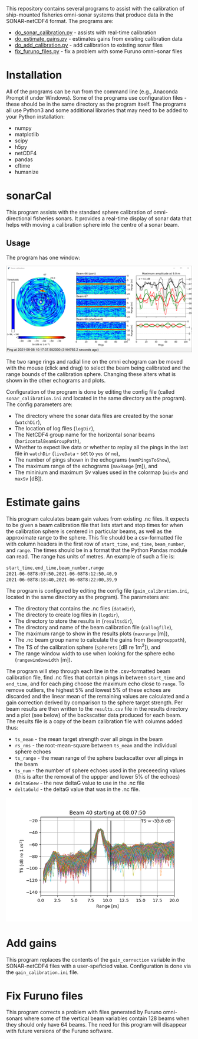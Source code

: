 This repository contains several programs to assist with the calibration of ship-mounted fisheries omni-sonar systems that produce data in the SONAR-netCDF4 format. The programs are:
- [do_sonar_calibration.py](#sonarCal) - assists with real-time calibration
- [do_estimate_gains.py](#estimate-gains) - estimates gains from existing calibration data
- [do_add_calibration.py](#add-gains) - add calibration to existing sonar files
- [fix_furuno_files.py](#fix-furuno-files) - fix a problem with some Furuno omni-sonar files

# Installation

All of the programs can be run from the command line (e.g., Anaconda Prompt if under Windows). Some of the programs use configuration files - these should be in the same directory as the program itself. The programs all use Python3 and some additional libraries that may need to be added to your Python installation:
- numpy
- matplotlib
- scipy
- h5py
- netCDF4 
- pandas
- cftime
- humanize

# sonarCal
This program assists with the standard sphere calibration of omni-directional fisheries sonars. It provides a real-time display of sonar data that helps with moving a calibration sphere into the centre of a sonar beam.

## Usage

The program has one window:

![screenshot](screenshot.png "Main (only) window")

The two range rings and radial line on the omni echogram can be moved with the mouse (click and drag)
to select the beam being calibrated and the range bounds of the calibration sphere. Changing these alters what is shown in the other echograms and plots.

Configuration of the program is done by editing the config file (called ``sonar_calibration.ini`` and located in the same directory as the program). The config parameters are:
- The directory where the sonar data files are created by the sonar (``watchDir``),
- The location of log files (``logDir``),
- The NetCDF4 group name for the horizontal sonar beams (``horizontalBeamGroupPath``),
- Whether to expect live data or whether to replay all the pings in the last file in ``watchDir`` (``liveData`` - set to ``yes`` or ``no``),
- The number of pings shown in the echograms (``numPingsToShow``),
- The maximum range of the echograms (``maxRange`` [m]), and
- The mininium and maximum Sv values used in the colormap (``minSv`` and ``maxSv`` [dB]).

# Estimate gains

This program calculates beam gain values from existing .nc files. It expects to be given a beam calibration file that lists start and stop times for when the calibration sphere is centered in particular beams, as well as the approximate range to the sphere. This file should be a csv-formatted file with column headers in the first row of ``start_time``, ``end_time``, ``beam_number``, and ``range``. The times should be in a format that the Python Pandas module can read. The range has units of metres. An example of such a file is:

```
start_time,end_time,beam_number,range
2021-06-08T8:07:50,2021-06-08T8:12:50,40,9
2021-06-08T8:18:40,2021-06-08T8:22:00,39,9
```

The program is configured by editing the config file (``gain_calibration.ini``, located in the same directory as the program). The parameters are:
- The directory that contains the .nc files (``datadir``),
- The directory to create log files in (``logdir``),
- The directory to store the results in (``resultsdir``),
- The directory and name of the beam calibration file (``callogfile``),
- The maximum range to show in the results plots (``maxrange`` [m]),
- The .nc beam group name to calculate the gains from (``beamgrouppath``),
- The TS of the calibration sphere (``spherets`` [dB re 1m<sup>2</sup>]), and
- The range window width to use when looking for the sphere echo (``rangewindowwidth`` [m]).


The program will step through each line in the .csv-formatted beam calibration file, find .nc files that contain pings in between ``start_time`` and ``end_time``, and for each ping choose the maximum echo close to ``range``. To remove outliers, the highest 5% and lowest 5% of these echoes are discarded and the linear mean of the remaining values are calculated and a gain correction derived by comparison to the sphere target strength. Per beam results are then written to the ``results.csv`` file in the results directory and a plot (see below) of the backscatter data produced for each beam. The results file is a copy of the beam calibration file with columns added thus:
- ``ts_mean`` - the mean target strength over all pings in the beam
- ``rs_rms`` - the root-mean-square between ``ts_mean`` and the individual sphere echoes
- ``ts_range`` - the mean range of the sphere backscatter over all pings in the beam
- ``ts_num`` - the number of sphere echoes used in the preceeeding values (this is after the removal of the uppper and lower 5% of the echoes)
- ``deltaGnew`` - the new deltaG value to use in the .nc file
- ``deltaGold`` - the deltaG value that was in the .nc file.

![beam_example](Beam_example.png "Example of beam plot")

# Add gains

This program replaces the contents of the ``gain_correction`` variable in the SONAR-netCDF4 files with a user-speficied value. Configuration is done via the ``gain_calibration.ini`` file.

# Fix Furuno files

This program corrects a problem with files generated by Furuno omni-sonars where some of the vertical beam variables contain 128 beams when they should only have 64 beams. The need for this program will disappear with future versions of the Furuno software.